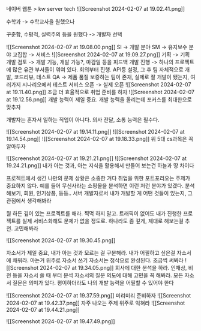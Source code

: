 
네이버 웹툰 > kw server tech
![[Screenshot 2024-02-07 at 19.02.41.png]]

수학과 -> 수학교사을 원했으나

꾸준함, 수평적, 실력주의 등을 원했다 -> 개발자 선택

![[Screenshot 2024-02-07 at 19.08.00.png]]
SI -> 개발 분야
SM -> 유지보수 분야
교집합 -> 서비스
![[Screenshot 2024-02-07 at 19.09.27.png]]
기획 ->  기획 
개발 검토 -> 개발 기능, 개발 가능?, 마감일 등을 피드백
개발 진행 -> 하나의 프로젝트에 많은 유관 부서들이 엮여 있다. 회의부터 진행. API등 설정, 그 후 팀 자체적으로 개발, 코드리뷰, 테스트
QA -> 제품 품질 보증하는 팀이 존재, 실제로 잘 개발이 됐는지, 여러가지 시나리오에서 테스트
서비스 오픈 -> 실제 오픈
![[Screenshot 2024-02-07 at 19.11.40.png]]
조금 더 효율적으로 취업 준비를 하자
![[Screenshot 2024-02-07 at 19.12.56.png]]
개발 능력이 제일 중요. 개발 능력을 올리는데 포커스를 최대한으로 맞추자

개발자는 혼자서 일하는 직업이 아니다.
의사 전달, 소통 능력은 필수다.


![[Screenshot 2024-02-07 at 19.14.11.png]]
![[Screenshot 2024-02-07 at 19.14.54.png]]
![[Screenshot 2024-02-07 at 19.18.33.png]]
위 5대 cs과목은 꼭 알아두자

![[Screenshot 2024-02-07 at 19.21.21.png]]
![[Screenshot 2024-02-07 at 19.24.21.png]]
내가 아는 것과, 아는 지식을 활용해서 만들어 보는건 하늘과 땅 차이다

프로젝트에서 생긴 나만의 문제 상황은 소중한 거다
취업을 위한 포트포리오는 주제가 중요하지 않다. 
예를 들어 무신사라는 쇼핑몰을 분석하면 이런 저런 분야가 있겠다. 분석해보기, 회원, 인기상품, 등등.. 서버 개발자로서 내가 개발할 게 어떤 것들이 있는지, 그 관점에서 생각해봐라

뭘 하든 깊이 있는 프로젝트를 해라. 찍먹 하지 말고. 
트래픽이 없어도 내가 진행한 프로젝트를 실제 서비스화해도 문제가 없을 정도로. 하나라도 좀 깊게, 제대로 해보는걸 추천. 고민해봐라



![[Screenshot 2024-02-07 at 19.30.45.png]]

자소서가 제일 중요, 내가 아는 것과 모르는 걸 구분해라. 
내가 어필하고 싶은걸 자소서에 채워라. 아는거 위주로 자소서 쓰기
자소서는 첨삭으로 완성된다. 조금씩 써봐라
![[Screenshot 2024-02-07 at 19.34.05.png]]
회사에 대한 분석을 하라. 인재상, 비전 등을 자소서 쓸 때 부터 분석
자소서의 질문 의도에 대해 고민을 꼭 해봐라. 모든 자소서 질문은 의미가 있다.
평이하더라도 나의 개발 능력을 어필할 수 있어야 한다

![[Screenshot 2024-02-07 at 19.37.59.png]]
미리미리 준비하자
![[Screenshot 2024-02-07 at 19.42.37.png]]
자주 나오는 주제 위주로 익혀라
![[Screenshot 2024-02-07 at 19.44.21.png]]

![[Screenshot 2024-02-07 at 19.47.49.png]]

	